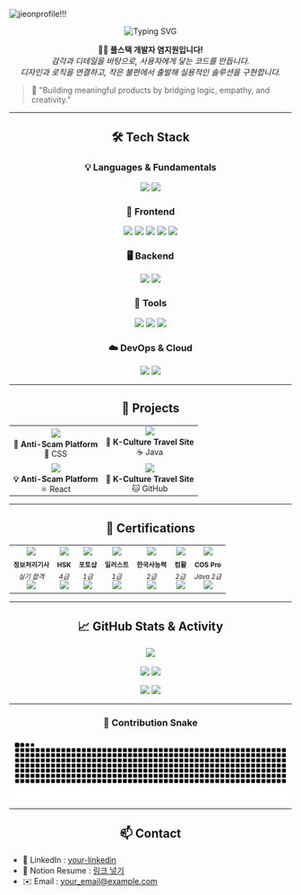 <!-- 헤더 (멋진 상단 배너) -->

![jieonprofile!!!](https://github.com/user-attachments/assets/614ca2aa-66bc-4f8d-8946-d0594742542c)

<div align="center">
  <img src="https://readme-typing-svg.demolab.com?font=Noto+Sans+KR&weight=700&size=25&duration=3000&pause=1000&color=000000&center=true&vCenter=true&width=500&lines=Hi+!+I'm+Jiwon+Yeom!;I'm+a+Full+Stack+Developer." alt="Typing SVG" />
</div>



<p align="center"><strong>👩‍💻 풀스택 개발자 염지원입니다!</strong><br/>
<em>감각과 디테일을 바탕으로, 사용자에게 닿는 코드를 만듭니다.<br/>
디자인과 로직을 연결하고, 작은 불편에서 출발해 실용적인 솔루션을 구현합니다.</em></p>



> 🎯 "Building meaningful products by bridging logic, empathy, and creativity."

---

<h2 align="center">🛠️ Tech Stack</h2>

<h3 align="center">💡 Languages & Fundamentals</h3>
<p align="center">
  <img src="https://img.shields.io/badge/Java-007396?style=for-the-badge&logo=java&logoColor=white"/>
  <img src="https://img.shields.io/badge/Python-3776AB?style=for-the-badge&logo=python&logoColor=white"/>
</p>

<h3 align="center">🎨 Frontend</h3>
<p align="center">
  <img src="https://img.shields.io/badge/HTML5-E34F26?style=for-the-badge&logo=html5&logoColor=white"/>
  <img src="https://img.shields.io/badge/CSS3-1572B6?style=for-the-badge&logo=css3&logoColor=white"/>
  <img src="https://img.shields.io/badge/JavaScript-F7DF1E?style=for-the-badge&logo=javascript&logoColor=black"/>
  <img src="https://img.shields.io/badge/jQuery-0769AD?style=for-the-badge&logo=jquery&logoColor=white"/>
  <img src="https://img.shields.io/badge/React-61DAFB?style=for-the-badge&logo=react&logoColor=black"/>
</p>

<h3 align="center">🖥 Backend</h3>
<p align="center">
  <img src="https://img.shields.io/badge/Spring-6DB33F?style=for-the-badge&logo=spring&logoColor=white"/>
  <img src="https://img.shields.io/badge/MySQL-4479A1?style=for-the-badge&logo=mysql&logoColor=white"/>
</p>

<h3 align="center">🧰 Tools</h3>
<p align="center">
  <img src="https://img.shields.io/badge/Git-F05032?style=for-the-badge&logo=git&logoColor=white"/>
  <img src="https://img.shields.io/badge/GitHub-181717?style=for-the-badge&logo=github&logoColor=white"/>
  <img src="https://img.shields.io/badge/VS_Code-007ACC?style=for-the-badge&logo=visualstudiocode&logoColor=white"/>
</p>

<h3 align="center">☁️ DevOps & Cloud</h3>
<p align="center">
  <img src="https://img.shields.io/badge/Docker-2496ED?style=for-the-badge&logo=docker&logoColor=white"/>
  <img src="https://img.shields.io/badge/Amazon_AWS-232F3E?style=for-the-badge&logo=amazonaws&logoColor=white"/>
</p>

---


<h2 align="center">🧩 Projects</h2>

<table align="center">
  <tr>
    <td align="center">
      <img src="https://github-readme-stats.vercel.app/api/pin/?username=jiwon1116&repo=anti-scam-platform" />
      <br/>
      <strong>🧠 Anti-Scam Platform</strong><br/>
      🧷 CSS<br/>
    </td>
    <td align="center">
      <img src="https://github-readme-stats.vercel.app/api/pin/?username=jiwon1116&repo=k-culture-travel-site" />
      <br/>
      <strong>🚀 K-Culture Travel Site</strong><br/>
      ☕ Java<br/>
    </td>
  </tr>
  <tr>
    <td align="center">
      <img src="https://github-readme-stats.vercel.app/api/pin/?username=jiwon1116&repo=anti-scam-platform" />
      <br/>
      <strong>💡 Anti-Scam Platform</strong><br/>
      ⚛️ React<br/>
    </td>
    <td align="center">
      <img src="https://github-readme-stats.vercel.app/api/pin/?username=jiwon1116&repo=k-culture-travel-site" />
      <br/>
      <strong>🔧 K-Culture Travel Site</strong><br/>
      🐱 GitHub<br/>
    </td>
  </tr>
</table>

---


<h2 align="center">📜 Certifications</h2>

<table align="center">
  <tr>
    <td align="center">
      <img src="https://img.icons8.com/ios-filled/50/knowledge-sharing.png" width="40" /><br/>
      <sub><b>정보처리기사</b><br/><i>실기 합격</i></sub><br/>
      <img src="https://github-profile-trophy.vercel.app/?username=jiwon1116&title=Hyper%20Committer&theme=flat&no-bg=true&no-frame=true" width="90"/>
    </td>
    <td align="center">
      <img src="https://img.icons8.com/office/40/china.png" width="40" /><br/>
      <sub><b>HSK</b><br/><i>4급</i></sub><br/>
      <img src="https://github-profile-trophy.vercel.app/?username=jiwon1116&title=Many%20Friends&theme=flat&no-bg=true&no-frame=true" width="90"/>
    </td>
    <td align="center">
      <img src="https://cdn.jsdelivr.net/gh/devicons/devicon/icons/photoshop/photoshop-plain.svg" width="40" /><br/>
      <sub><b>포토샵</b><br/><i>1급</i></sub><br/>
      <img src="https://github-profile-trophy.vercel.app/?username=jiwon1116&title=First%20Repository&theme=flat&no-bg=true&no-frame=true" width="90"/>
    </td>
    <td align="center">
      <img src="https://cdn.jsdelivr.net/gh/devicons/devicon/icons/illustrator/illustrator-plain.svg" width="40" /><br/>
      <sub><b>일러스트</b><br/><i>1급</i></sub><br/>
      <img src="https://github-profile-trophy.vercel.app/?username=jiwon1116&title=First%20Pull&theme=flat&no-bg=true&no-frame=true" width="90"/>
    </td>
    <td align="center">
      <img src="https://img.icons8.com/fluency/48/language-skill.png" width="40" /><br/>
      <sub><b>한국사능력</b><br/><i>2급</i></sub><br/>
      <img src="https://github-profile-trophy.vercel.app/?username=jiwon1116&title=Middle%20Star&theme=flat&no-bg=true&no-frame=true" width="90"/>
    </td>
    <td align="center">
      <img src="https://img.icons8.com/color/48/ms-excel.png" width="40" /><br/>
      <sub><b>컴활</b><br/><i>2급</i></sub><br/>
      <img src="https://github-profile-trophy.vercel.app/?username=jiwon1116&title=Unknown&theme=flat&no-bg=true&no-frame=true" width="90"/>
    </td>
    <td align="center">
      <img src="https://cdn.jsdelivr.net/gh/devicons/devicon/icons/java/java-original.svg" width="40" /><br/>
      <sub><b>COS Pro</b><br/><i>Java 2급</i></sub><br/>
      <img src="https://github-profile-trophy.vercel.app/?username=jiwon1116&title=First%20Repository&theme=flat&no-bg=true&no-frame=true" width="90"/>
    </td>
  </tr>
</table>

---

<h2 align="center">📈 GitHub Stats & Activity</h2>

<p align="center">
  <img src="https://github-profile-summary-cards.vercel.app/api/cards/profile-details?username=jiwon1116&theme=default" />
</p>

<p align="center">
  <img src="https://github-profile-summary-cards.vercel.app/api/cards/repos-per-language?username=jiwon1116&theme=default" />
  <img src="https://github-profile-summary-cards.vercel.app/api/cards/most-commit-language?username=jiwon1116&theme=default" />
</p>

<p align="center">
  <img src="https://github-profile-summary-cards.vercel.app/api/cards/stats?username=jiwon1116&theme=default" />
  <img src="https://github-profile-summary-cards.vercel.app/api/cards/productive-time?username=jiwon1116&theme=default&utcOffset=9" />
</p>

---

<h3 align="center">🐍 Contribution Snake</h3>

<p align="center">
  <img src="https://github.com/jiwon1116/jiwon1116/blob/output/github-contribution-grid-snake.svg" />
</p>

---





<h2 align="center">📫 Contact</h2>

- 💼 LinkedIn : [your-linkedin](https://linkedin.com/in/yourprofile)
- 📝 Notion Resume : [링크 넣기](#)
- ✉️ Email : your_email@example.com




